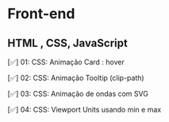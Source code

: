# Front-end
## HTML , CSS, JavaScript

[✅] 01: CSS: Animação Card : hover

[✅] 02: CSS: Animação Tooltip (clip-path) 

[✅] 03: CSS: Animação de ondas com SVG

[✅] 04: CSS: Viewport Units usando min e max

